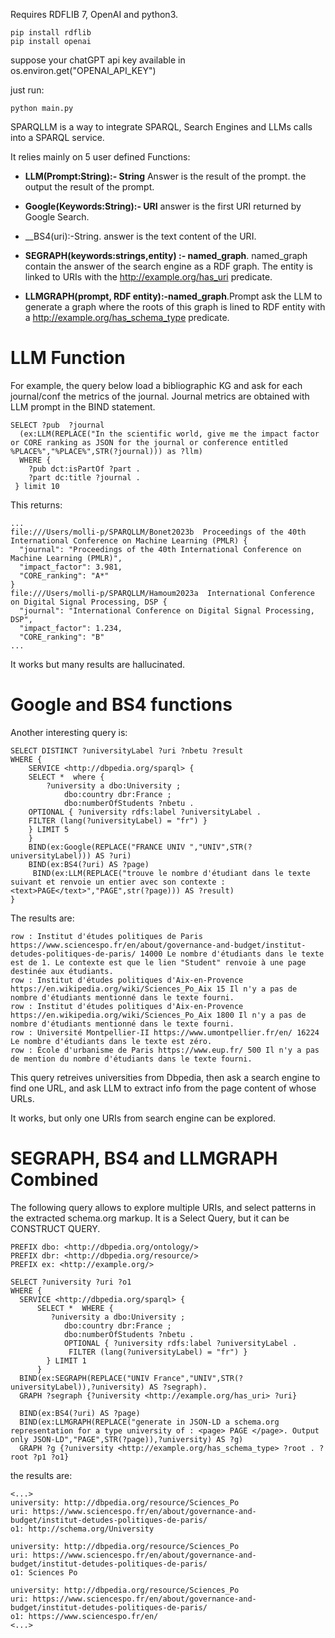 Requires RDFLIB 7, OpenAI and python3. 
```
pip install rdflib
pip install openai
```
suppose your chatGPT api key available in os.environ.get("OPENAI_API_KEY")

just run:
```
python main.py
```

SPARQLLM is a way to integrate SPARQL, Search Engines and LLMs calls into a SPARQL service. 

It relies mainly on 5 user defined Functions:

* __LLM(Prompt:String):- String__ Answer is the result of the prompt. the output the result of the prompt.

* __Google(Keywords:String):- URI__  answer is the first URI returned by Google Search.

* __BS4(uri):-String. answer is the text content of the URI.

* __SEGRAPH(keywords:strings,entity) :- named_graph__. named_graph contain the answer of the search engine as a RDF graph. The entity is linked to URIs with the  <http://example.org/has_uri> predicate.

* __LLMGRAPH(prompt, RDF entity):-named_graph__.Prompt ask the LLM to generate a graph where the roots of this graph is lined to RDF entity with a  <http://example.org/has_schema_type> predicate. 


# LLM Function

For example, the query below
load a bibliographic KG and ask for each journal/conf the metrics of the journal.
Journal metrics are obtained with LLM prompt in the BIND statement.

```
SELECT ?pub  ?journal 
  (ex:LLM(REPLACE("In the scientific world, give me the impact factor or CORE ranking as JSON for the journal or conference entitled %PLACE%","%PLACE%",STR(?journal))) as ?llm) 
  WHERE {
    ?pub dct:isPartOf ?part .
    ?part dc:title ?journal .
 } limit 10
```

This returns:
```
...
file:///Users/molli-p/SPARQLLM/Bonet2023b  Proceedings of the 40th International Conference on Machine Learning (PMLR) {
  "journal": "Proceedings of the 40th International Conference on Machine Learning (PMLR)",
  "impact_factor": 3.981,
  "CORE_ranking": "A*"
}
file:///Users/molli-p/SPARQLLM/Hamoum2023a  International Conference on Digital Signal Processing, DSP {
  "journal": "International Conference on Digital Signal Processing, DSP",
  "impact_factor": 1.234,
  "CORE_ranking": "B"
...
```

It works but many results are hallucinated.

# Google and BS4 functions

Another interesting query is:
```
SELECT DISTINCT ?universityLabel ?uri ?nbetu ?result
WHERE {
    SERVICE <http://dbpedia.org/sparql> {
    SELECT *  where {
        ?university a dbo:University ;
            dbo:country dbr:France ;
            dbo:numberOfStudents ?nbetu .
    OPTIONAL { ?university rdfs:label ?universityLabel . 
    FILTER (lang(?universityLabel) = "fr") }
    } LIMIT 5
    }
    BIND(ex:Google(REPLACE("FRANCE UNIV ","UNIV",STR(?universityLabel))) AS ?uri)
    BIND(ex:BS4(?uri) AS ?page)   
     BIND(ex:LLM(REPLACE("trouve le nombre d'étudiant dans le texte suivant et renvoie un entier avec son contexte :<text>PAGE</text>","PAGE",str(?page))) AS ?result)
}
```

The results are:
```
row : Institut d'études politiques de Paris https://www.sciencespo.fr/en/about/governance-and-budget/institut-detudes-politiques-de-paris/ 14000 Le nombre d'étudiants dans le texte est de 1. Le contexte est que le lien "Student" renvoie à une page destinée aux étudiants.
row : Institut d'études politiques d'Aix-en-Provence https://en.wikipedia.org/wiki/Sciences_Po_Aix 15 Il n'y a pas de nombre d'étudiants mentionné dans le texte fourni.
row : Institut d'études politiques d'Aix-en-Provence https://en.wikipedia.org/wiki/Sciences_Po_Aix 1800 Il n'y a pas de nombre d'étudiants mentionné dans le texte fourni.
row : Université Montpellier-II https://www.umontpellier.fr/en/ 16224 Le nombre d'étudiants dans le texte est zéro.
row : École d'urbanisme de Paris https://www.eup.fr/ 500 Il n'y a pas de mention du nombre d'étudiants dans le texte fourni.
```

This query retreives universities from Dbpedia, then ask a search engine to find one URL, and ask LLM to extract info from the page content of whose URLs.

It works, but only one URIs from search engine can be explored.

# SEGRAPH, BS4 and LLMGRAPH Combined

The following query allows to explore multiple URIs, and select patterns in the extracted schema.org markup. It is a Select Query, but it can be CONSTRUCT QUERY.

```
PREFIX dbo: <http://dbpedia.org/ontology/>
PREFIX dbr: <http://dbpedia.org/resource/>
PREFIX ex: <http://example.org/>

SELECT ?university ?uri ?o1
WHERE {
  SERVICE <http://dbpedia.org/sparql> {
      SELECT *  WHERE {
         ?university a dbo:University ;
            dbo:country dbr:France ;
            dbo:numberOfStudents ?nbetu .
            OPTIONAL { ?university rdfs:label ?universityLabel . 
             FILTER (lang(?universityLabel) = "fr") }
        } LIMIT 1
      }
  BIND(ex:SEGRAPH(REPLACE("UNIV France","UNIV",STR(?universityLabel)),?university) AS ?segraph).
  GRAPH ?segraph {?university <http://example.org/has_uri> ?uri}    

  BIND(ex:BS4(?uri) AS ?page)   
  BIND(ex:LLMGRAPH(REPLACE("generate in JSON-LD a schema.org representation for a type university of : <page> PAGE </page>. Output only JSON-LD","PAGE",STR(?page)),?university) AS ?g)
  GRAPH ?g {?university <http://example.org/has_schema_type> ?root . ?root ?p1 ?o1}    
```

the results are:
```
<...>
university: http://dbpedia.org/resource/Sciences_Po
uri: https://www.sciencespo.fr/en/about/governance-and-budget/institut-detudes-politiques-de-paris/
o1: http://schema.org/University

university: http://dbpedia.org/resource/Sciences_Po
uri: https://www.sciencespo.fr/en/about/governance-and-budget/institut-detudes-politiques-de-paris/
o1: Sciences Po

university: http://dbpedia.org/resource/Sciences_Po
uri: https://www.sciencespo.fr/en/about/governance-and-budget/institut-detudes-politiques-de-paris/
o1: https://www.sciencespo.fr/en/
<...>
```
